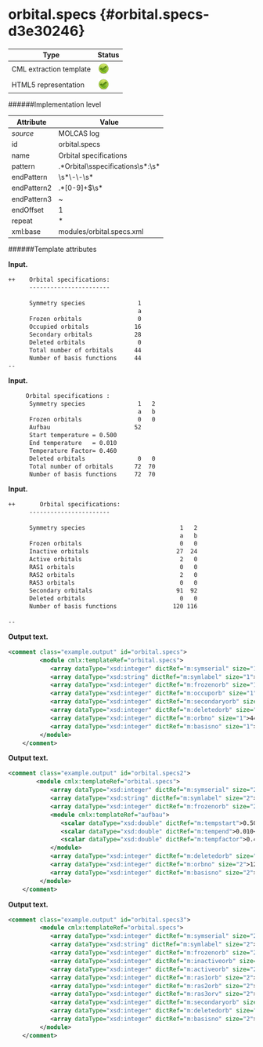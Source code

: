 # orbital.specs {#orbital.specs-d3e30246}


| Type                                                                                                                                                | Status                                                                                                                                              |
|----|----|
| CML extraction template                                                                                                                             | ![](/imgs/Total.png)                                                                                                                                |
| HTML5 representation                                                                                                                                | ![](/imgs/Total.png)                                                                                                                                |

######Implementation level

| Attribute                                                                                                                                           | Value                                                                                                                                               |
|----|----|
| *source*                                                                                                                                            | MOLCAS log                                                                                                                                          |
| id                                                                                                                                                  | orbital.specs                                                                                                                                       |
| name                                                                                                                                                | Orbital specifications                                                                                                                              |
| pattern                                                                                                                                             | .\*Orbital\\sspecifications\\s\*:\\s\*                                                                                                              |
| endPattern                                                                                                                                          | \\s\*\\-\\-\\s\*                                                                                                                                    |
| endPattern2                                                                                                                                         | .\*\[0-9\]+\$\\s\*                                                                                                                                  |
| endPattern3                                                                                                                                         | \~                                                                                                                                                  |
| endOffset                                                                                                                                           | 1                                                                                                                                                   |
| repeat                                                                                                                                              | \*                                                                                                                                                  |
| xml:base                                                                                                                                            | modules/orbital.specs.xml                                                                                                                           |

######Template attributes

**Input.**

    ++    Orbital specifications:
          -----------------------
     
          Symmetry species               1
                                         a
          Frozen orbitals                0
          Occupied orbitals             16
          Secondary orbitals            28
          Deleted orbitals               0
          Total number of orbitals      44
          Number of basis functions     44
    --
        
        

**Input.**

         Orbital specifications :
          Symmetry species               1   2
                                         a   b
          Frozen orbitals                0   0
          Aufbau                        52
          Start temperature = 0.500
          End temperature   = 0.010
          Temperature Factor= 0.460
          Deleted orbitals               0   0
          Total number of orbitals      72  70
          Number of basis functions     72  70
          
        

**Input.**

    ++       Orbital specifications:
          -----------------------

          Symmetry species                           1   2
                                                     a   b
          Frozen orbitals                            0   0
          Inactive orbitals                         27  24
          Active orbitals                            2   0
          RAS1 orbitals                              0   0
          RAS2 orbitals                              2   0
          RAS3 orbitals                              0   0
          Secondary orbitals                        91  92
          Deleted orbitals                           0   0
          Number of basis functions                120 116

    --
        

**Output text.**

```xml
<comment class="example.output" id="orbital.specs">
         <module cmlx:templateRef="orbital.specs">
            <array dataType="xsd:integer" dictRef="m:symserial" size="1">1</array>
            <array dataType="xsd:string" dictRef="m:symlabel" size="1">a</array>
            <array dataType="xsd:integer" dictRef="m:frozenorb" size="1">0</array>
            <array dataType="xsd:integer" dictRef="m:occuporb" size="1">16</array>
            <array dataType="xsd:integer" dictRef="m:secondaryorb" size="1">28</array>
            <array dataType="xsd:integer" dictRef="m:deletedorb" size="1">0</array>
            <array dataType="xsd:integer" dictRef="m:orbno" size="1">44</array>
            <array dataType="xsd:integer" dictRef="m:basisno" size="1">44</array>
         </module>
    </comment>
```

**Output text.**

```xml
<comment class="example.output" id="orbital.specs2">
        <module cmlx:templateRef="orbital.specs">
            <array dataType="xsd:integer" dictRef="m:symserial" size="2">1 2</array>
            <array dataType="xsd:string" dictRef="m:symlabel" size="2">a b</array>
            <array dataType="xsd:integer" dictRef="m:frozenorb" size="2">0 0</array>
            <module cmlx:templateRef="aufbau">
               <scalar dataType="xsd:double" dictRef="m:tempstart">0.500</scalar>
               <scalar dataType="xsd:double" dictRef="m:tempend">0.010</scalar>
               <scalar dataType="xsd:double" dictRef="m:tempfactor">0.460</scalar>
            </module>
            <array dataType="xsd:integer" dictRef="m:deletedorb" size="2">0 0</array>
            <array dataType="xsd:integer" dictRef="m:orbno" size="2">120 116</array>
            <array dataType="xsd:integer" dictRef="m:basisno" size="2">120 116</array>
         </module>
    </comment>
```

**Output text.**

```xml
<comment class="example.output" id="orbital.specs3">
         <module cmlx:templateRef="orbital.specs">
            <array dataType="xsd:integer" dictRef="m:symserial" size="2">1 2</array>
            <array dataType="xsd:string" dictRef="m:symlabel" size="2">a b</array>
            <array dataType="xsd:integer" dictRef="m:frozenorb" size="2">0 0</array>
            <array dataType="xsd:integer" dictRef="m:inactiveorb" size="2">27 24</array>
            <array dataType="xsd:integer" dictRef="m:activeorb" size="2">2 0</array>
            <array dataType="xsd:integer" dictRef="m:ras1orb" size="2">0 0</array>
            <array dataType="xsd:integer" dictRef="m:ras2orb" size="2">2 0</array>
            <array dataType="xsd:integer" dictRef="m:ras3orv" size="2">0 0</array>
            <array dataType="xsd:integer" dictRef="m:secondaryorb" size="2">91 92</array>
            <array dataType="xsd:integer" dictRef="m:deletedorb" size="2">0 0</array>
            <array dataType="xsd:integer" dictRef="m:basisno" size="2">120 116</array>
         </module>    
    </comment>
```

